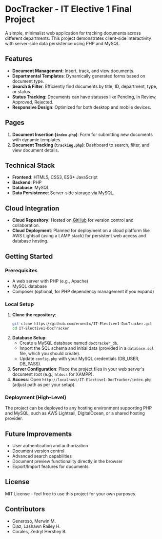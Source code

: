 # DocTracker - IT Elective 1 Final Project

A simple, minimalist web application for tracking documents across different departments. This project demonstrates client-side interactivity with server-side data persistence using PHP and MySQL.

## Features

-   **Document Management**: Insert, track, and view documents.
-   **Departmental Templates**: Dynamically generated forms based on document type.
-   **Search & Filter**: Efficiently find documents by title, ID, department, type, or status.
-   **Status Tracking**: Documents can have statuses like Pending, In Review, Approved, Rejected.
-   **Responsive Design**: Optimized for both desktop and mobile devices.

## Pages

1.  **Document Insertion (`index.php`)**: Form for submitting new documents with dynamic templates.
2.  **Document Tracking (`tracking.php`)**: Dashboard to search, filter, and view document details.

## Technical Stack

-   **Frontend**: HTML5, CSS3, ES6+ JavaScript
-   **Backend**: PHP
-   **Database**: MySQL
-   **Data Persistence**: Server-side storage via MySQL.

## Cloud Integration

-   **Cloud Repository**: Hosted on [GitHub](https://github.com/eroedtx/IT-Elective1-DocTracker) for version control and collaboration.
-   **Cloud Deployment**: Planned for deployment on a cloud platform like AWS Lightsail (using a LAMP stack) for persistent web access and database hosting.

## Getting Started

### Prerequisites

-   A web server with PHP (e.g., Apache)
-   MySQL database
-   Composer (optional, for PHP dependency management if you expand)

### Local Setup

1.  **Clone the repository**:
    ```bash
    git clone https://github.com/eroedtx/IT-Elective1-DocTracker.git
    cd IT-Elective1-DocTracker
    ```
2.  **Database Setup**:
    *   Create a MySQL database named `doctracker_db`.
    *   Import the SQL schema and initial data (provided in a `database.sql` file, which you should create).
    *   Update `config.php` with your MySQL credentials (DB_USER, DB_PASS).
3.  **Server Configuration**: Place the project files in your web server's document root (e.g., `htdocs` for XAMPP).
4.  **Access**: Open `http://localhost/IT-Elective1-DocTracker/index.php` (adjust path as per your setup).

### Deployment (High-Level)

The project can be deployed to any hosting environment supporting PHP and MySQL, such as AWS Lightsail, DigitalOcean, or a shared hosting provider.

## Future Improvements

-   User authentication and authorization
-   Document version control
-   Advanced search capabilities
-   Document preview functionality directly in the browser
-   Export/Import features for documents

## License

MIT License - feel free to use this project for your own purposes.

## Contributors

-   Generoso, Merwin M.
-   Diaz, Lashawn Railey H.
-   Corales, Zedryl Hershey B.
